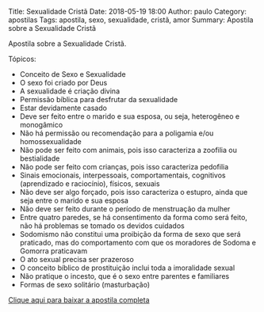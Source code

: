 Title: Sexualidade Cristã
Date: 2018-05-19 18:00
Author: paulo
Category: apostilas
Tags: apostila, sexo, sexualidade, cristã, amor
Summary: Apostila sobre a Sexualidade Cristã

Apostila sobre a Sexualidade Cristã.

Tópicos:

- Conceito de Sexo e Sexualidade
- O sexo foi criado por Deus
- A sexualidade é criação divina
- Permissão bíblica para desfrutar da sexualidade
- Estar devidamente casado
- Deve ser feito entre o marido e sua esposa, ou seja, heterogêneo e monogâmico
- Não há permissão ou recomendação para a poligamia e/ou homossexualidade
- Não pode ser feito com animais, pois isso caracteriza a zoofilia ou bestialidade
- Não pode ser feito com crianças, pois isso caracteriza pedofilia
- Sinais emocionais, interpessoais, comportamentais, cognitivos (aprendizado e raciocínio), físicos, sexuais
- Não deve ser algo forçado, pois isso caracteriza o estupro, ainda que seja entre o marido e sua esposa
- Não deve ser feito durante o período de menstruação da mulher
- Entre quatro paredes, se há consentimento da forma como será feito, não há problemas se tomado os devidos cuidados
- Sodomismo não constitui uma proibição da forma de sexo que será praticado, mas do comportamento com que os moradores de Sodoma e Gomorra praticavam
- O ato sexual precisa ser prazeroso
- O conceito bíblico de prostituição inclui toda a imoralidade sexual
- Não pratique o incesto, que é o sexo entre parentes e familiares
- Formas de sexo solitário (masturbação)


[Clique aqui para baixar a apostila completa](https://www.dropbox.com/s/9mwgwzrurjl4wen/Sexualidade%20Crist%C3%A3.pdf?dl=1)